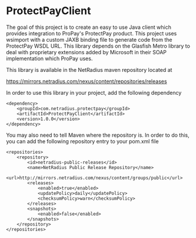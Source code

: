 ProtectPayClient
================

The goal of this project is to create an easy to use Java client which provides
integration to ProPay's ProtectPay product.  This project uses wsimport with a
custom JAXB binding file to generate code from the ProtectPay WSDL URL. This
library depends on the Glasfish Metro library to deal with proprietary
extensions added by Microsoft in their SOAP implementation which ProPay uses.

This library is available in the NetRadius maven repository located at 

https://mirrors.netradius.com/nexus/content/repositories/releases

In order to use this library in your project, add the following dependency

    <dependency>
        <groupId>com.netradius.protectpay</groupId>
        <artifactId>ProtectPayClient</artifactId>
        <version>1.0.0</version>
    </dependency>

You may also need to tell Maven where the repository is. In order to do this,
you can add the following repository entry to your pom.xml file

    <repositories>
        <repository>
            <id>netradius-public-releases</id>
            <name>NetRadius Public Release Repository</name>
            <url>http://mirrors.netradius.com/nexus/content/groups/public</url>
            <releases>
                <enabled>true</enabled>
                <updatePolicy>daily</updatePolicy>
                <checksumPolicy>warn</checksumPolicy>
            </releases>
            <snapshots>
                <enabled>false</enabled>
            </snapshots>
        </repository>
    </repositories>
